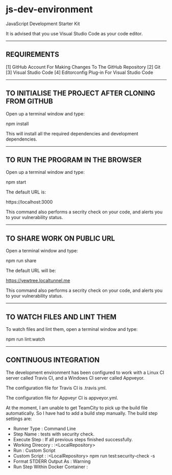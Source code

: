 # js-dev-environment
JavaScript Development Starter Kit

It is advised that you use Visual Studio Code as your code editor.

------------
REQUIREMENTS
------------

[1] GitHub Account For Making Changes To The GitHub Repository
[2] Git
[3] Visual Studio Code
[4] Editorconfig Plug-in For Visual Studio Code

---------------------------------------------------
TO INITIALISE THE PROJECT AFTER CLONING FROM GITHUB
---------------------------------------------------

Open up a terminal window and type:

npm install

This will install all the required dependencies and development dependencies.

---------------------------------
TO RUN THE PROGRAM IN THE BROWSER
---------------------------------

Open up a terminal window and type:

npm start

The default URL is:

https://localhost:3000

This command also performs a secrity check on your code, and alerts you to your vulnerability status.

---------------------------
TO SHARE WORK ON PUBLIC URL
---------------------------

Open a terminal window and type:

npm run share

The default URL will be:

https://yewtree.localtunnel.me

This command also performs a secrity check on your code, and alerts you to your vulnerability status.

----------------------------
TO WATCH FILES AND LINT THEM
----------------------------

To watch files and lint them, open a terminal window and type:

npm run lint:watch

----------------------
CONTINUOUS INTEGRATION
----------------------

The development environment has been configured to work with a Linux CI server called Travis CI, and a Windows CI server called Appveyor.

The configuration file for Travis CI is .travis.yml.

The configuration file for Appveyr CI is appveyor.yml.

At the moment, I am unable to get TeamCity to pick up the build file automatically. So I have had to add a build step manually. The build step settings are:

- Runner Type                       : Command Line
- Step Name                         : tests with security check.
- Execute Step                      : If all previous steps finished successfully.
- Working Direcory                  : <LocalDrive>:\<LocalRepository>
- Run                               : Custom Script
- Custom Script                     : <LocalDrive>:\<LocalRepository>
                                      npm run test:security-check -s
- Format STDERR Output As           : Warning
- Run Step Within Docker Container  :

